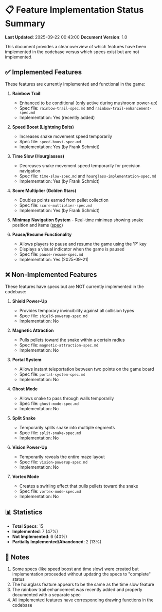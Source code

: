 # 📋 Feature Implementation Status Summary

**Last Updated**: 2025-09-22 00:43:00
**Document Version**: 1.0

This document provides a clear overview of which features have been implemented in the codebase versus which specs exist but are not implemented.

## ✅ Implemented Features

These features are currently implemented and functional in the game:

1. **Rainbow Trail**
    - Enhanced to be conditional (only active during mushroom power-up)
    - Spec file: `rainbow-trail-spec.md` and `rainbow-trail-enhancement-spec.md`
    - Implementation: Yes (recently added)

2. **Speed Boost (Lightning Bolts)**
    - Increases snake movement speed temporarily
    - Spec file: `speed-boost-spec.md`
    - Implementation: Yes (by Frank Schmidt)

3. **Time Slow (Hourglasses)**
    - Decreases snake movement speed temporarily for precision navigation
    - Spec file: `time-slow-spec.md` and `hourglass-implementation-spec.md`
    - Implementation: Yes (by Frank Schmidt)

4. **Score Multiplier (Golden Stars)**
    - Doubles points earned from pellet collection
    - Spec file: `score-multiplier-spec.md`
    - Implementation: Yes (by Frank Schmidt)

5. **Minimap Navigation System** - Real-time minimap showing snake position and items ([spec](./specs/minimap-spec.md))

6. **Pause/Resume Functionality**
    - Allows players to pause and resume the game using the 'P' key
    - Displays a visual indicator when the game is paused
    - Spec file: `pause-resume-spec.md`
    - Implementation: Yes (2025-09-21)

## ❌ Non-Implemented Features

These features have specs but are NOT currently implemented in the codebase:

1. **Shield Power-Up**
    - Provides temporary invincibility against all collision types
    - Spec file: `shield-powerup-spec.md`
    - Implementation: No

2. **Magnetic Attraction**
    - Pulls pellets toward the snake within a certain radius
    - Spec file: `magnetic-attraction-spec.md`
    - Implementation: No

3. **Portal System**
    - Allows instant teleportation between two points on the game board
    - Spec file: `portal-system-spec.md`
    - Implementation: No

4. **Ghost Mode**
    - Allows snake to pass through walls temporarily
    - Spec file: `ghost-mode-spec.md`
    - Implementation: No

5. **Split Snake**
    - Temporarily splits snake into multiple segments
    - Spec file: `split-snake-spec.md`
    - Implementation: No

6. **Vision Power-Up**
    - Temporarily reveals the entire maze layout
    - Spec file: `vision-powerup-spec.md`
    - Implementation: No

7. **Vortex Mode**
    - Creates a swirling effect that pulls pellets toward the snake
    - Spec file: `vortex-mode-spec.md`
    - Implementation: No

## 📊 Statistics

- **Total Specs**: 15
- **Implemented**: 7 (47%)
- **Not Implemented**: 6 (40%)
- **Partially Implemented/Abandoned**: 2 (13%)

## 📝 Notes

1. Some specs (like speed boost and time slow) were created but implementation proceeded without updating the specs to "complete" status
2. The hourglass feature appears to be the same as the time slow feature
3. The rainbow trail enhancement was recently added and properly documented with a separate spec
4. All implemented features have corresponding drawing functions in the codebase
